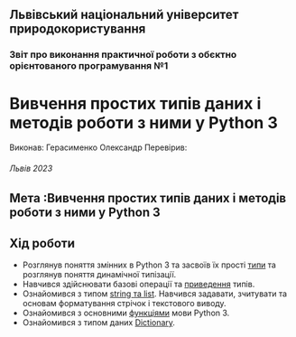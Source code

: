 ## Львівський національний університет природокористування 
### Звіт про виконання практичної роботи з обєктно орієнтованого програмування №1
# Вивчення простих типів даних і методів роботи з ними у Python 3
Виконав: Герасименко Олександр
Перевірив:  
###### Львів 2023
## Мета :Вивчення простих типів даних і методів роботи з ними у Python 3
## Хід роботи


- Розглянув поняття змінних в Python 3 та засвоїв їх прості [типи](types.py) та розглянув поняття динамічної типізації.
- Навчився здійснювати базові операції та [приведення](converts.py) типів.
- Ознайомився з типом [string та list](list.py). Навчився задавати, зчитувати та основам форматування стрічок і текстового виводу.
- Ознайомився з основними [функціями](script.py) мови Python 3.
- Ознайомився з типом даних [Dictionary](dictionary.py).
